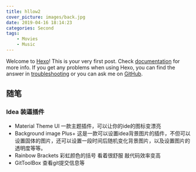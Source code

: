```yaml
---
title: hllow2
cover_picture: images/back.jpg
date: 2019-04-16 18:14:23
categories: Second
tags:
    - Movies
    - Music
---
```

Welcome to [Hexo](https://hexo.io/)! This is your very first post. Check [documentation](https://hexo.io/docs/) for more info. If you get any problems when using Hexo, you can find the answer in [troubleshooting](https://hexo.io/docs/troubleshooting.html) or you can ask me on [GitHub](https://github.com/hexojs/hexo/issues).

## 随笔

### Idea 装逼插件

* Material Theme UI 一款主题插件，可以让你的ide的图标变漂亮
* Background image Plus+ 这是一款可以设置idea背景图片的插件，不但可以设置固体的图片，还可以设置一段时间后随机变化背景图片，以及设置图片的透明度等等。
* Rainbow Brackets 彩虹颜色的括号 看着很舒服 敲代码效率变高
* GitToolBox 查看git提交信息等